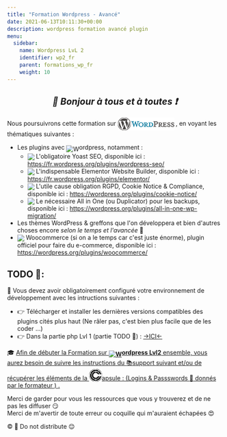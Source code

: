 ```yaml
---
title: "Formation Wordpress - Avancé"
date: 2021-06-13T10:11:30+00:00
description: wordpress formation avancé plugin  
menu:
  sidebar:
    name: Wordpress LvL 2
    identifier: wp2_fr
    parent: formations_wp_fr
    weight: 10
---
```

*<center>:loudspeaker: Bonjour à tous et à toutes :heavy_exclamation_mark:</center>*
-

<div class="d-sm-block alert alert-info text-center" > 
<i class="fas fa-info-circle " style="color: blue;"></i> Nous poursuivrons cette formation sur <img style="vertical-align: middle;" src="WordPress_logo_30.png" alt="Wordpress"> , en voyant les thématiques suivantes : 
<span class="text-left">

- Les plugins avec <img style="-webkit-user-select: none; margin: auto;vertical-align:sub;" src="/images/icones/w30/wordpress4_30.png" alt="W">ordpress, notamment : 
  - <img style="-webkit-user-select: none; margin: auto; vertical-align:sub; width:30px" src="/images/icones/w30/yoast.svg"> L'obligatoire Yoast SEO, disponible ici : https://fr.wordpress.org/plugins/wordpress-seo/
  - <img style="-webkit-user-select: none; margin: auto; vertical-align:sub; width:30px" src="/images/icones/w30/elementor.svg"> L'indispensable Elementor Website Builder, disponible ici : https://fr.wordpress.org/plugins/elementor/
  - <img style="-webkit-user-select: none; margin: auto; vertical-align:sub;" src="/images/icones/w30/cookienotice_30.png"> L'utile cause obligation RGPD, Cookie Notice & Compliance, disponible ici : https://wordpress.org/plugins/cookie-notice/
  - <img style="-webkit-user-select: none; margin: auto; vertical-align:sub;" src="/images/icones/w30/allinone_30.png"> Le nécessaire All in One (ou Duplicator) pour les backups, disponible ici : https://wordpress.org/plugins/all-in-one-wp-migration/
- Les thèmes WordPress & greffons que l'on développera et bien d'autres choses encore *selon le temps et l'avancée* :pancakes:
- <img style="-webkit-user-select: none; margin: auto; vertical-align:sub;" src="/images/icones/w30/woocommerce_30.png"> Woocommerce (si on a le temps car c'est juste énorme), plugin officiel pour faire du e-commerce, disponible ici : https://wordpress.org/plugins/woocommerce/
</div>

## <i class="fas fa-clipboard-list "></i> TODO :roller_coaster::
:speech_balloon: Vous devez avoir obligatoirement configuré votre environnement de développement avec les intructions suivantes <i class="fas fa-clipboard-list "></i> :  
- :point_right: Télécharger et installer les dernières versions compatibles des plugins cités plus haut (Ne râler pas, c'est bien plus facile que de les coder ...)
- :point_right: Dans la partie php Lvl 1 (partie TODO :roller_coaster:) : [->ICI<-](../lvl1/)

<div class="d-sm-block  alert alert-success  text-left" role="alert">

:mortar_board: [Afin de débuter la Formation sur **<img style="-webkit-user-select: none; margin: auto;vertical-align:sub;" src="/images/icones/w30/wordpress4_30.png" alt="W">ordpress Lvl2** ensemble, vous aurez besoin de suivre les instructions du :books:support suivant et/ou de récupérer les éléments de la <img style="vertical-align: bottom;" src="/images/icones/w30/capsule_30.png" alt="C">apsule : (Logins & Passswords :closed_lock_with_key: donnés par le formateur <i class="fas fa-chalkboard-teacher"></i> ) <i class="fas fa-external-link-alt"></i>.](http://franpan.free.fr/formation/_wp912 "lien vers le site contenant les fichiers de la formation")

</div>

Merci de garder pour vous les ressources que vous y trouverez et de ne pas les diffuser :smirk:  
Merci de m'avertir de toute erreur ou coquille qui m'auraient échapées :heart_eyes:

:copyright: :no_entry_sign: Do not distribute :relieved: